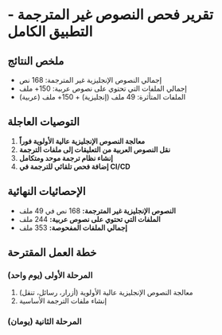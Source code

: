 # تقرير فحص النصوص غير المترجمة - التطبيق الكامل

## ملخص النتائج

- إجمالي النصوص الإنجليزية غير المترجمة: 168 نص
- إجمالي الملفات التي تحتوي على نصوص عربية: 150+ ملف
- الملفات المتأثرة: 49 ملف (إنجليزية) + 150+ ملف (عربية)

## التوصيات العاجلة

1. **معالجة النصوص الإنجليزية عالية الأولوية فوراً**
2. **نقل النصوص العربية من التعليقات إلى ملفات الترجمة**
3. **إنشاء نظام ترجمة موحد ومتكامل**
4. **إضافة فحص تلقائي للترجمة في CI/CD**

## الإحصائيات النهائية

- **النصوص الإنجليزية غير المترجمة:** 168 نص في 49 ملف
- **الملفات التي تحتوي على نصوص عربية:** 244 ملف
- **إجمالي الملفات المفحوصة:** 353 ملف

## خطة العمل المقترحة

### المرحلة الأولى (يوم واحد)

1. معالجة النصوص الإنجليزية عالية الأولوية (أزرار، رسائل، تنقل)
2. إنشاء ملفات الترجمة الأساسية

### المرحلة الثانية (يومان)
